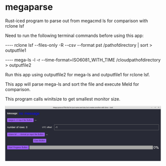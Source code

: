 # megaparse
Rust-iced program to parse out from megacmd ls for comparison with rclone lsf 

Need to run the following terminal commands before using this app:

---- rclone lsf --files-only -R --csv --format pst /pathofdirectory | sort > outputfile1
   
---- mega-ls -l -r --time-format=ISO6081_WITH_TIME /cloudpathofdirectory > outputfile2

Run this app using outputfile2 for mega-ls and outputfile1 for rclone lsf.
   
This app will parse mega-ls and sort the file and execute Meld for comparison.

This program calls winitsize to get smallest monitor size.
    
<img src="image/megaparse131.png" width="800px" />
